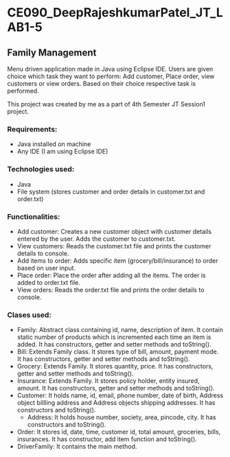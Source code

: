 # CE090_DeepRajeshkumarPatel_JT_LAB1-5
## Family Management
Menu driven application made in Java using Eclipse IDE. Users are given choice which task they want to perform: Add customer, Place order, view customers or view orders. Based on their choice respective task is performed.

This project was created by me as a part of 4th Semester JT Session1 project.
### Requirements:
  - Java installed on machine
  - Any IDE (I am using Eclipse IDE)
### Technologies used:
  - Java
  - File system (stores customer and order details in customer.txt and order.txt)
### Functionalities:
  - Add customer: Creates a new customer object with customer details entered by the user. Adds the customer to customer.txt.
  - View customers: Reads the customer.txt file and prints the customer details to console.
  - Add items to order: Adds specific item (grocery/bill/insurance) to order based on user input.
  - Place order: Place the order after adding all the items. The order is added to order.txt file.
  - View orders: Reads the order.txt file and prints the order details to console.
### Clases used:
  - Family: Abstract class containing id, name, description of item. It contain static number of products which is incremented each time an item is added. It has constructors, getter and setter methods and toString().
  - Bill: Extends Family class. It stores type of bill, amount, payment mode. It has constructors, getter and setter methods and toString().
  - Grocery: Extends Family. It stores quantity, price. It has constructors, getter and setter methods and toString().
  - Insurance: Extends Family. It stores policy holder, entity insured, amount. It has constructors, getter and setter methods and toString().
  - Customer: It holds name, id, email, phone number, date of birth, Address object billling address and Address objects shipping addresses. It has constructors and toString().
    - Address: It holds house number, society, area, pincode, city. It has constructors and toString().
  - Order: It stores id, date, time, customer id, total amount, groceries, bills, insurances. It has constructor, add item function and toString().
  - DriverFamily: It contains the main method.
